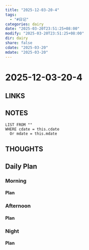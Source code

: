 ```yaml
---
title: "2025-12-03-20-4"
tags:
  - "#日记"
categories: dairy
date: "2025-03-20T23:51:25+08:00"
modify: "2025-03-20T23:51:25+08:00"
dir: dairy
share: false
cdate: "2025-03-20"
mdate: "2025-03-20"
---
```


# 2025-12-03-20-4

## LINKS

## NOTES


```dataview
LIST FROM "" 
WHERE cdate = this.cdate
  Or mdate = this.mdate
```
## THOUGHTS

## Daily Plan

### Morning

#### Plan

### Afternoon

#### Plan

### Night

#### Plan


